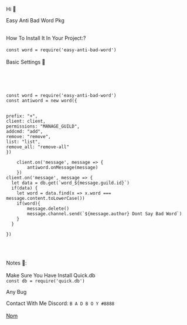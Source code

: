 Hi 👋  <br>

Easy Anti Bad Word Pkg<br><br>

How To Install It In Your Project:?<br><br>
`
const word = require('easy-anti-bad-word')
`
<br>
<br>
Basic Settings 🧢

<br><br>

```

const word = require('easy-anti-bad-word')
const antiword = new word({


prefix: "+",
client: client,
permissions: "MANAGE_GUILD",
addcmd: "add",
remove: "remove",
list: "list",
remove_all: "remove-all"
})

    client.on('message', message => {
        antiword.onMessage(message)
    })
client.on('message', message => {
  let data = db.get(`word_${message.guild.id}`)
  if(data) {
    let word = data.find(x => x.word === message.content.toLowerCase())
    if(word){
        message.delete()
        message.channel.send(`${message.author} Dont Say Bad Word`)
    }
  }
    
})

```
<br>
<br>

Notes 📝: <br> <br>
Make Sure You Have Install Quick.db<br>
`
const db = require('quick.db')
`
<br>


Any Bug<br>

Contact With Me Discord: 
`
B A D B O Y #8888
`
<br>
<br>
<a href="">Npm</a>

